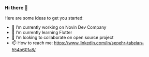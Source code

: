 ### Hi there 👋



Here are some ideas to get you started:

- 🔭 I’m currently working on Novin Dev Company
- 🌱 I’m currently learning Flutter
- 👯 I’m looking to collaborate on open source project
- 📫 How to reach me: https://www.linkedin.com/in/sepehr-tabeian-554b601a8/

